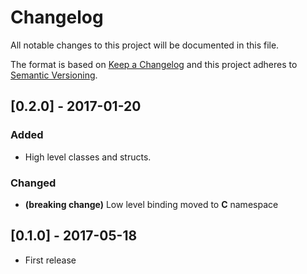 # Changelog
All notable changes to this project will be documented in this file.

The format is based on [Keep a Changelog](http://keepachangelog.com/)
and this project adheres to [Semantic Versioning](http://semver.org/).

## [0.2.0] - 2017-01-20
### Added
- High level classes and structs.
### Changed
- **(breaking change)** Low level binding moved to **C** namespace

## [0.1.0] - 2017-05-18
- First release
